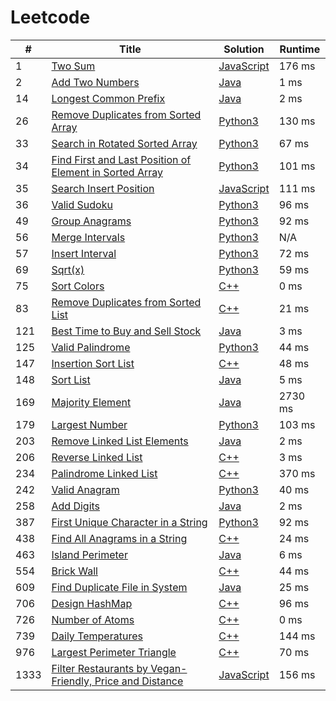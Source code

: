 # Leetcode

| # | Title | Solution | Runtime |
|---| ----- | -------- | ------- |
|1|[ Two Sum](https://leetcode.com/problems/two-sum/)|[JavaScript](./solutions/1.%20Two%20Sum.js)|176 ms|
|2|[ Add Two Numbers](https://leetcode.com/problems/add-two-numbers/)|[Java](./solutions/2.%20Add%20Two%20Numbers.java)|1 ms|
|14|[ Longest Common Prefix](https://leetcode.com/problems/longest-common-prefix/)|[Java](./solutions/14.%20Longest%20Common%20Prefix.java)|2 ms|
|26|[ Remove Duplicates from Sorted Array](https://leetcode.com/problems/remove-duplicates-from-sorted-array/)|[Python3](./solutions/26.%20Remove%20Duplicates%20from%20Sorted%20Array.py)|130 ms|
|33|[ Search in Rotated Sorted Array](https://leetcode.com/problems/search-in-rotated-sorted-array/)|[Python3](./solutions/33.%20Search%20in%20Rotated%20Sorted%20Array.py)|67 ms|
|34|[ Find First and Last Position of Element in Sorted Array](https://leetcode.com/problems/find-first-and-last-position-of-element-in-sorted-array/)|[Python3](./solutions/34.%20Find%20First%20and%20Last%20Position%20of%20Element%20in%20Sorted%20Array.py)|101 ms|
|35|[ Search Insert Position](https://leetcode.com/problems/search-insert-position/)|[JavaScript](./solutions/35.%20Search%20Insert%20Position.js)|111 ms|
|36|[ Valid Sudoku](https://leetcode.com/problems/valid-sudoku/)|[Python3](./solutions/36.%20Valid%20Sudoku.py)|96 ms|
|49|[ Group Anagrams](https://leetcode.com/problems/group-anagrams/)|[Python3](./solutions/49.%20Group%20Anagrams.py)|92 ms|
|56|[ Merge Intervals](https://leetcode.com/problems/merge-intervals/)|[Python3](./solutions/56.%20Merge%20Intervals.py)|N/A|
|57|[ Insert Interval](https://leetcode.com/problems/insert-interval/)|[Python3](./solutions/57.%20Insert%20Interval.py)|72 ms|
|69|[ Sqrt(x)](https://leetcode.com/problems/sqrtx/)|[Python3](./solutions/69.%20Sqrt(x).py)|59 ms|
|75|[ Sort Colors](https://leetcode.com/problems/sort-colors/)|[C++](./solutions/75.%20Sort%20Colors.cpp)|0 ms|
|83|[ Remove Duplicates from Sorted List](https://leetcode.com/problems/remove-duplicates-from-sorted-list/)|[C++](./solutions/83.%20Remove%20Duplicates%20from%20Sorted%20List.cpp)|21 ms|
|121|[ Best Time to Buy and Sell Stock](https://leetcode.com/problems/best-time-to-buy-and-sell-stock/)|[Java](./solutions/121.%20Best%20Time%20to%20Buy%20and%20Sell%20Stock.java)|3 ms|
|125|[ Valid Palindrome](https://leetcode.com/problems/valid-palindrome/)|[Python3](./solutions/125.%20Valid%20Palindrome.py)|44 ms|
|147|[ Insertion Sort List](https://leetcode.com/problems/insertion-sort-list/)|[C++](./solutions/147.%20Insertion%20Sort%20List.cpp)|48 ms|
|148|[ Sort List](https://leetcode.com/problems/sort-list/)|[Java](./solutions/148.%20Sort%20List.java)|5 ms|
|169|[ Majority Element](https://leetcode.com/problems/majority-element/)|[Java](./solutions/169.%20Majority%20Element.java)|2730 ms|
|179|[ Largest Number](https://leetcode.com/problems/largest-number/)|[Python3](./solutions/179.%20Largest%20Number.py)|103 ms|
|203|[ Remove Linked List Elements](https://leetcode.com/problems/remove-linked-list-elements/)|[Java](./solutions/203.%20Remove%20Linked%20List%20Elements.java)|2 ms|
|206|[ Reverse Linked List](https://leetcode.com/problems/reverse-linked-list/)|[C++](./solutions/206.%20Reverse%20Linked%20List.cpp)|3 ms|
|234|[ Palindrome Linked List](https://leetcode.com/problems/palindrome-linked-list/)|[C++](./solutions/234.%20Palindrome%20Linked%20List.cpp)|370 ms|
|242|[ Valid Anagram](https://leetcode.com/problems/valid-anagram/)|[Python3](./solutions/242.%20Valid%20Anagram.py)|40 ms|
|258|[ Add Digits](https://leetcode.com/problems/add-digits/)|[Java](./solutions/258.%20Add%20Digits.java)|2 ms|
|387|[ First Unique Character in a String](https://leetcode.com/problems/first-unique-character-in-a-string/)|[Python3](./solutions/387.%20First%20Unique%20Character%20in%20a%20String.py)|92 ms|
|438|[ Find All Anagrams in a String](https://leetcode.com/problems/find-all-anagrams-in-a-string/)|[C++](./solutions/438.%20Find%20All%20Anagrams%20in%20a%20String.cpp)|24 ms|
|463|[ Island Perimeter](https://leetcode.com/problems/island-perimeter/)|[Java](./solutions/463.%20Island%20Perimeter.java)|6 ms|
|554|[ Brick Wall](https://leetcode.com/problems/brick-wall/)|[C++](./solutions/554.%20Brick%20Wall.cpp)|44 ms|
|609|[ Find Duplicate File in System](https://leetcode.com/problems/find-duplicate-file-in-system/)|[Java](./solutions/609.%20Find%20Duplicate%20File%20in%20System.java)|25 ms|
|706|[ Design HashMap](https://leetcode.com/problems/design-hashmap/)|[C++](./solutions/706.%20Design%20HashMap.cpp)|96 ms|
|726|[ Number of Atoms](https://leetcode.com/problems/number-of-atoms/)|[C++](./solutions/726.%20Number%20of%20Atoms.cpp)|0 ms|
|739|[ Daily Temperatures](https://leetcode.com/problems/daily-temperatures/)|[C++](./solutions/739.%20Daily%20Temperatures.cpp)|144 ms|
|976|[ Largest Perimeter Triangle](https://leetcode.com/problems/largest-perimeter-triangle/)|[C++](./solutions/976.%20Largest%20Perimeter%20Triangle.cpp)|70 ms|
|1333|[ Filter Restaurants by Vegan-Friendly, Price and Distance](https://leetcode.com/problems/filter-restaurants-by-vegan-friendly-price-and-distance/)|[JavaScript](./solutions/1333.%20Filter%20Restaurants%20by%20Vegan-Friendly%2C%20Price%20and%20Distance.js)|156 ms|
